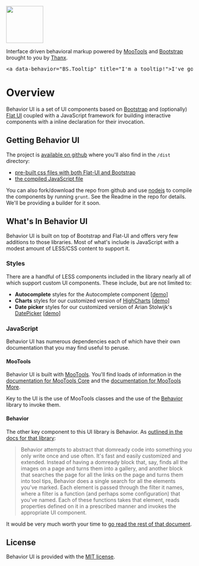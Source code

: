
<div class="jumbotron">
  <p><img src="<%= ActionController::Base.helpers.asset_path 'behavior-ui-logo.png' %>" width="100" height="100"></p>
  <p>Interface driven behavioral markup powered by <a href="http://mootools.net">MooTools</a> and <a href="http://getbootstrap.com">Bootstrap</a> brought to you by <a href="http://thanx.com">Thanx</a>.</p>
  <pre class="prettyprint" data-behavior="BS.Tooltip" title="I'm a tooltip!">&lt;a data-behavior="BS.Tooltip" title="I'm a tooltip!">I've got a tip!&lt;/a>      Go ahead, try it! Mouse over this code block!</pre>
</div>

# Overview

Behavior UI is a set of UI components based on [Bootstrap](http://getbootstrap.com/) and (optionally) [Flat UI](http://designmodo.github.io/Flat-UI/) coupled with a JavaScript framework for building interactive components with a inline declaration for their invocation.

## Getting Behavior UI

The project is [available on github](http://github.com/behavior-ui/behavior-ui) where  you'll also find in the `/dist` directory:

* [pre-built css files with both Flat-UI and Bootstrap](https://github.com/Behavior-UI/behavior-ui/tree/master/dist/css)
* [the compiled JavaScript file](https://raw.githubusercontent.com/Behavior-UI/behavior-ui/master/dist/js/behavior-ui.js)

You can also fork/download the repo from github and use [nodejs](http://nodejs.org/) to compile the components by running `grunt`. See the Readme in the repo for details. We'll be providing a builder for it soon.

## What's In Behavior UI

Behavior UI is built on top of Bootstrap and Flat-UI and offers very few additions to those libraries. Most of what's include is JavaScript with a modest amount of LESS/CSS content to support it.

### Styles

There are a handful of LESS components included in the library nearly all of which support custom UI components. These include, but are not limited to:

* **Autocomplete** styles for the Autocomplete component [[demo](<%= sandbox_dir_file_path('JavaScript', 'Forms', 'Behavior.Autocomplete') %>)]
* **Charts** styles for our customized version of [HighCharts](http://www.highcharts.com) [[demo](<%= sandbox_dir_file_path('JavaScript', 'Charts', 'Charts_-_Basic_usage') %>)]
* **Date picker** styles for our customized version of Arian Stolwijk's [DatePicker](https://github.com/arian/mootools-datepicker/) [[demo](<%= sandbox_dir_file_path('JavaScript', 'Forms', 'Behavior.DatePicker') %>)]

### JavaScript

Behavior UI has numerous dependencies each of which have their own documentation that you may find useful to peruse.

#### MooTools

Behavior UI is built with [MooTools](http://mootools.net). You'll find loads of information in the [documentation for MooTools Core](http://mootools.net/docs/core) and the [documentation for MooTools More](http://mootools.net/docs/more).

Key to the UI is the use of MooTools classes and the use of the [Behavior](http://github.com/anutron/behavior) library to invoke them.

#### Behavior

The other key component to this UI library is Behavior. As [outlined in the docs for that library](https://github.com/anutron/behavior/blob/master/README.md):

> Behavior attempts to abstract that domready code into something you only write once and use often. It's fast and easily customized and extended. Instead of having a domready block that, say, finds all the images on a page and turns them into a gallery, and another block that searches the page for all the links on the page and turns them into tool tips, Behavior does a single search for all the elements you've marked. Each element is passed through the filter it names, where a filter is a function (and perhaps some configuration) that you've named. Each of these functions takes that element, reads properties defined on it in a prescribed manner and invokes the appropriate UI component.

It would be very much worth your time to [go read the rest of that document](https://github.com/anutron/behavior/blob/master/README.md).

## License

Behavior UI is provided with the [MIT license](<%= sandbox_about_path('license') %>).
